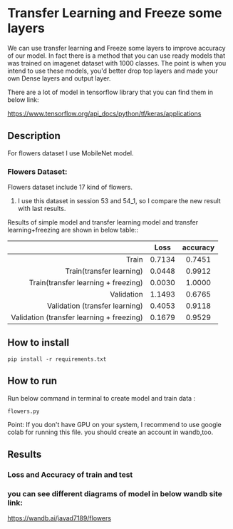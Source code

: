 # Transfer Learning and Freeze some layers

We can use transfer learning and Freeze some layers to improve accuracy of our model. 
In fact there is a method that you can use ready models that was trained on imagenet dataset with 1000 classes. The point is when you intend to use these models, you'd better drop top layers and made your own Dense layers and output layer.

There are a lot of model in tensorflow library that you can find them in below link:

https://www.tensorflow.org/api_docs/python/tf/keras/applications

## Description

For flowers dataset I use MobileNet model.

### Flowers Dataset:

Flowers dataset include 17 kind of flowers.

1. I use this dataset in session 53 and 54_1, so I compare the new result with last results. 

Results of simple model and transfer learning model and  transfer learning+freezing are shown in below table::
 
 |           |       Loss     |        accuracy     |
 |---------: | :----------------: |:----------------: |
 |    Train            |       0.7134            |        0.7451          |
 |    Train(transfer learning)       |        0.0448          |        0.9912          |
 |    Train(transfer learning + freezing)       |        0.0030          |        1.0000           |
 |    Validation            |       1.1493            |        0.6765          |
 |    Validation (transfer learning)      |        0.4053          |        0.9118           |
 |    Validation (transfer learning + freezing)      |        0.1679          |        0.9529           |


## How to install

```
pip install -r requirements.txt
```

##  How to run

Run below command in terminal to create model and train data :

```
flowers.py
```

Point:   If you don't have GPU on your system, I recommend to use google colab for running this file.  you should create an account in wandb,too.

## Results

### Loss and Accuracy of train and test



### you can see different diagrams of model in below wandb site link:

https://wandb.ai/javad7189/flowers
